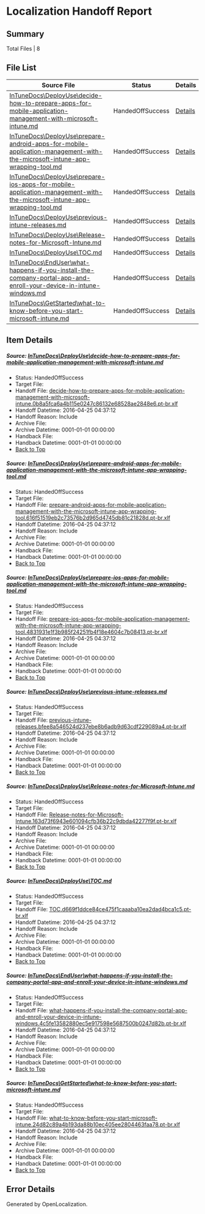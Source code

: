 # <a name='report-top'></a> Localization Handoff Report

## Summary
 Total Files | 8

## File List
 Source File | Status | Details 
 ----------- | ------ | ------- 
 [InTuneDocs\DeployUse\decide-how-to-prepare-apps-for-mobile-application-management-with-microsoft-intune.md](https://github.com/Microsoft/IntuneDocs-pr/blob/876e22c9ed96073a95fa880eb73c4e8c0a6c46ef/InTuneDocs/DeployUse/decide-how-to-prepare-apps-for-mobile-application-management-with-microsoft-intune.md) | HandedOffSuccess | [Details](#dd28b1d06e04ba992e10a87780402d972a03d70029)
 [InTuneDocs\DeployUse\prepare-android-apps-for-mobile-application-management-with-the-microsoft-intune-app-wrapping-tool.md](https://github.com/Microsoft/IntuneDocs-pr/blob/876e22c9ed96073a95fa880eb73c4e8c0a6c46ef/InTuneDocs/DeployUse/prepare-android-apps-for-mobile-application-management-with-the-microsoft-intune-app-wrapping-tool.md) | HandedOffSuccess | [Details](#2c2ccd901672b82087fd7f5dedfcb98a8ef608d9248)
 [InTuneDocs\DeployUse\prepare-ios-apps-for-mobile-application-management-with-the-microsoft-intune-app-wrapping-tool.md](https://github.com/Microsoft/IntuneDocs-pr/blob/876e22c9ed96073a95fa880eb73c4e8c0a6c46ef/InTuneDocs/DeployUse/prepare-ios-apps-for-mobile-application-management-with-the-microsoft-intune-app-wrapping-tool.md) | HandedOffSuccess | [Details](#2e1e62fb930886015fcfdbc38bf1540ab09c094f250)
 [InTuneDocs\DeployUse\previous-intune-releases.md](https://github.com/Microsoft/IntuneDocs-pr/blob/ed83fcc40e93efdd1be660bb667883c7301d1796/InTuneDocs/DeployUse/previous-intune-releases.md) | HandedOffSuccess | [Details](#6ff16d1bc7200f4e22240af12275dd904f7456ff251)
 [InTuneDocs\DeployUse\Release-notes-for-Microsoft-Intune.md](https://github.com/Microsoft/IntuneDocs-pr/blob/876e22c9ed96073a95fa880eb73c4e8c0a6c46ef/InTuneDocs/DeployUse/Release-notes-for-Microsoft-Intune.md) | HandedOffSuccess | [Details](#4af2adbb65f054ae539aade29a81800bdd9bab3f256)
 [InTuneDocs\DeployUse\TOC.md](https://github.com/Microsoft/IntuneDocs-pr/blob/94c6c408134b28c5b33b3e8e6547df6abae8e0f4/InTuneDocs/DeployUse/TOC.md) | HandedOffSuccess | [Details](#4d32c7fdae6b97c1f7a8cfd7cbc709227e7eedfa277)
 [InTuneDocs\EndUser\what-happens-if-you-install-the-company-portal-app-and-enroll-your-device-in-intune-windows.md](https://github.com/Microsoft/IntuneDocs-pr/blob/876e22c9ed96073a95fa880eb73c4e8c0a6c46ef/InTuneDocs/EndUser/what-happens-if-you-install-the-company-portal-app-and-enroll-your-device-in-intune-windows.md) | HandedOffSuccess | [Details](#ce70b79d5ef4d696ff8f79b3a31fc73a81839363475)
 [InTuneDocs\GetStarted\what-to-know-before-you-start-microsoft-intune.md](https://github.com/Microsoft/IntuneDocs-pr/blob/876e22c9ed96073a95fa880eb73c4e8c0a6c46ef/InTuneDocs/GetStarted/what-to-know-before-you-start-microsoft-intune.md) | HandedOffSuccess | [Details](#7517f533098b6d42602708359ac277e3c961c3a8546)

## Item Details
##### <a name='dd28b1d06e04ba992e10a87780402d972a03d70029'></a> Source: [InTuneDocs\DeployUse\decide-how-to-prepare-apps-for-mobile-application-management-with-microsoft-intune.md](https://github.com/Microsoft/IntuneDocs-pr/blob/876e22c9ed96073a95fa880eb73c4e8c0a6c46ef/InTuneDocs/DeployUse/decide-how-to-prepare-apps-for-mobile-application-management-with-microsoft-intune.md)
* Status: HandedOffSuccess
* Target File: 
* Handoff File: [decide-how-to-prepare-apps-for-mobile-application-management-with-microsoft-intune.0b8a5fca6a4b115e0247c86132e68528ae2848e6.pt-br.xlf](https://github.com/Microsoft/EM.handoff/blob/2887483df006b6518eda278d8bdae16aad36c5fe/ol-handoff/Microsoft/IntuneDocs-pr.pt-br/master/decide-how-to-prepare-apps-for-mobile-application-management-with-microsoft-intune.0b8a5fca6a4b115e0247c86132e68528ae2848e6.pt-br.xlf)
* Handoff Datetime: 2016-04-25 04:37:12
* Handoff Reason: Include
* Archive File: 
* Archive Datetime: 0001-01-01 00:00:00
* Handback File: 
* Handback Datetime: 0001-01-01 00:00:00
* [Back to Top](#report-top)

##### <a name='2c2ccd901672b82087fd7f5dedfcb98a8ef608d9248'></a> Source: [InTuneDocs\DeployUse\prepare-android-apps-for-mobile-application-management-with-the-microsoft-intune-app-wrapping-tool.md](https://github.com/Microsoft/IntuneDocs-pr/blob/876e22c9ed96073a95fa880eb73c4e8c0a6c46ef/InTuneDocs/DeployUse/prepare-android-apps-for-mobile-application-management-with-the-microsoft-intune-app-wrapping-tool.md)
* Status: HandedOffSuccess
* Target File: 
* Handoff File: [prepare-android-apps-for-mobile-application-management-with-the-microsoft-intune-app-wrapping-tool.616f51519eb2c73576b2d965d4745db81c21828d.pt-br.xlf](https://github.com/Microsoft/EM.handoff/blob/2887483df006b6518eda278d8bdae16aad36c5fe/ol-handoff/Microsoft/IntuneDocs-pr.pt-br/master/prepare-android-apps-for-mobile-application-management-with-the-microsoft-intune-app-wrapping-tool.616f51519eb2c73576b2d965d4745db81c21828d.pt-br.xlf)
* Handoff Datetime: 2016-04-25 04:37:12
* Handoff Reason: Include
* Archive File: 
* Archive Datetime: 0001-01-01 00:00:00
* Handback File: 
* Handback Datetime: 0001-01-01 00:00:00
* [Back to Top](#report-top)

##### <a name='2e1e62fb930886015fcfdbc38bf1540ab09c094f250'></a> Source: [InTuneDocs\DeployUse\prepare-ios-apps-for-mobile-application-management-with-the-microsoft-intune-app-wrapping-tool.md](https://github.com/Microsoft/IntuneDocs-pr/blob/876e22c9ed96073a95fa880eb73c4e8c0a6c46ef/InTuneDocs/DeployUse/prepare-ios-apps-for-mobile-application-management-with-the-microsoft-intune-app-wrapping-tool.md)
* Status: HandedOffSuccess
* Target File: 
* Handoff File: [prepare-ios-apps-for-mobile-application-management-with-the-microsoft-intune-app-wrapping-tool.4831931e1f3b985f24251fb4f18e4604c7b08413.pt-br.xlf](https://github.com/Microsoft/EM.handoff/blob/2887483df006b6518eda278d8bdae16aad36c5fe/ol-handoff/Microsoft/IntuneDocs-pr.pt-br/master/prepare-ios-apps-for-mobile-application-management-with-the-microsoft-intune-app-wrapping-tool.4831931e1f3b985f24251fb4f18e4604c7b08413.pt-br.xlf)
* Handoff Datetime: 2016-04-25 04:37:12
* Handoff Reason: Include
* Archive File: 
* Archive Datetime: 0001-01-01 00:00:00
* Handback File: 
* Handback Datetime: 0001-01-01 00:00:00
* [Back to Top](#report-top)

##### <a name='6ff16d1bc7200f4e22240af12275dd904f7456ff251'></a> Source: [InTuneDocs\DeployUse\previous-intune-releases.md](https://github.com/Microsoft/IntuneDocs-pr/blob/ed83fcc40e93efdd1be660bb667883c7301d1796/InTuneDocs/DeployUse/previous-intune-releases.md)
* Status: HandedOffSuccess
* Target File: 
* Handoff File: [previous-intune-releases.bfee8a546524d237ebe8b6adb9d63cdf229089a4.pt-br.xlf](https://github.com/Microsoft/EM.handoff/blob/2887483df006b6518eda278d8bdae16aad36c5fe/ol-handoff/Microsoft/IntuneDocs-pr.pt-br/master/previous-intune-releases.bfee8a546524d237ebe8b6adb9d63cdf229089a4.pt-br.xlf)
* Handoff Datetime: 2016-04-25 04:37:12
* Handoff Reason: Include
* Archive File: 
* Archive Datetime: 0001-01-01 00:00:00
* Handback File: 
* Handback Datetime: 0001-01-01 00:00:00
* [Back to Top](#report-top)

##### <a name='4af2adbb65f054ae539aade29a81800bdd9bab3f256'></a> Source: [InTuneDocs\DeployUse\Release-notes-for-Microsoft-Intune.md](https://github.com/Microsoft/IntuneDocs-pr/blob/876e22c9ed96073a95fa880eb73c4e8c0a6c46ef/InTuneDocs/DeployUse/Release-notes-for-Microsoft-Intune.md)
* Status: HandedOffSuccess
* Target File: 
* Handoff File: [Release-notes-for-Microsoft-Intune.163d73f6943e601094cfb36b22c9dbda42277f9f.pt-br.xlf](https://github.com/Microsoft/EM.handoff/blob/2887483df006b6518eda278d8bdae16aad36c5fe/ol-handoff/Microsoft/IntuneDocs-pr.pt-br/master/Release-notes-for-Microsoft-Intune.163d73f6943e601094cfb36b22c9dbda42277f9f.pt-br.xlf)
* Handoff Datetime: 2016-04-25 04:37:12
* Handoff Reason: Include
* Archive File: 
* Archive Datetime: 0001-01-01 00:00:00
* Handback File: 
* Handback Datetime: 0001-01-01 00:00:00
* [Back to Top](#report-top)

##### <a name='4d32c7fdae6b97c1f7a8cfd7cbc709227e7eedfa277'></a> Source: [InTuneDocs\DeployUse\TOC.md](https://github.com/Microsoft/IntuneDocs-pr/blob/94c6c408134b28c5b33b3e8e6547df6abae8e0f4/InTuneDocs/DeployUse/TOC.md)
* Status: HandedOffSuccess
* Target File: 
* Handoff File: [TOC.d669f1ddce84ce475f1caaaba10ea2dad4bca1c5.pt-br.xlf](https://github.com/Microsoft/EM.handoff/blob/2887483df006b6518eda278d8bdae16aad36c5fe/ol-handoff/Microsoft/IntuneDocs-pr.pt-br/master/TOC.d669f1ddce84ce475f1caaaba10ea2dad4bca1c5.pt-br.xlf)
* Handoff Datetime: 2016-04-25 04:37:12
* Handoff Reason: Include
* Archive File: 
* Archive Datetime: 0001-01-01 00:00:00
* Handback File: 
* Handback Datetime: 0001-01-01 00:00:00
* [Back to Top](#report-top)

##### <a name='ce70b79d5ef4d696ff8f79b3a31fc73a81839363475'></a> Source: [InTuneDocs\EndUser\what-happens-if-you-install-the-company-portal-app-and-enroll-your-device-in-intune-windows.md](https://github.com/Microsoft/IntuneDocs-pr/blob/876e22c9ed96073a95fa880eb73c4e8c0a6c46ef/InTuneDocs/EndUser/what-happens-if-you-install-the-company-portal-app-and-enroll-your-device-in-intune-windows.md)
* Status: HandedOffSuccess
* Target File: 
* Handoff File: [what-happens-if-you-install-the-company-portal-app-and-enroll-your-device-in-intune-windows.4c5fe13582880ec5e917598e5687500b0247d82b.pt-br.xlf](https://github.com/Microsoft/EM.handoff/blob/2887483df006b6518eda278d8bdae16aad36c5fe/ol-handoff/Microsoft/IntuneDocs-pr.pt-br/master/what-happens-if-you-install-the-company-portal-app-and-enroll-your-device-in-intune-windows.4c5fe13582880ec5e917598e5687500b0247d82b.pt-br.xlf)
* Handoff Datetime: 2016-04-25 04:37:12
* Handoff Reason: Include
* Archive File: 
* Archive Datetime: 0001-01-01 00:00:00
* Handback File: 
* Handback Datetime: 0001-01-01 00:00:00
* [Back to Top](#report-top)

##### <a name='7517f533098b6d42602708359ac277e3c961c3a8546'></a> Source: [InTuneDocs\GetStarted\what-to-know-before-you-start-microsoft-intune.md](https://github.com/Microsoft/IntuneDocs-pr/blob/876e22c9ed96073a95fa880eb73c4e8c0a6c46ef/InTuneDocs/GetStarted/what-to-know-before-you-start-microsoft-intune.md)
* Status: HandedOffSuccess
* Target File: 
* Handoff File: [what-to-know-before-you-start-microsoft-intune.24d82c89a4b193da88b10ec405ee2804463faa78.pt-br.xlf](https://github.com/Microsoft/EM.handoff/blob/2887483df006b6518eda278d8bdae16aad36c5fe/ol-handoff/Microsoft/IntuneDocs-pr.pt-br/master/what-to-know-before-you-start-microsoft-intune.24d82c89a4b193da88b10ec405ee2804463faa78.pt-br.xlf)
* Handoff Datetime: 2016-04-25 04:37:12
* Handoff Reason: Include
* Archive File: 
* Archive Datetime: 0001-01-01 00:00:00
* Handback File: 
* Handback Datetime: 0001-01-01 00:00:00
* [Back to Top](#report-top)


## Error Details

Generated by OpenLocalization.
